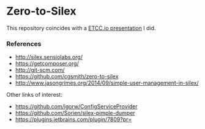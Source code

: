 # Zero-to-Silex
This repository coincides with a [ETCC.io presentation](http://slides.com/cgsmith/02silex) I did.

### References

* http://silex.sensiolabs.org/
* https://getcomposer.org/
* http://git-scm.com/
* https://github.com/cgsmith/zero-to-silex
* http://www.jasongrimes.org/2014/09/simple-user-management-in-silex/

Other links of interest:

* https://github.com/igorw/ConfigServiceProvider
* https://github.com/Sorien/silex-pimple-dumper
* https://plugins.jetbrains.com/plugin/7809?pr=
